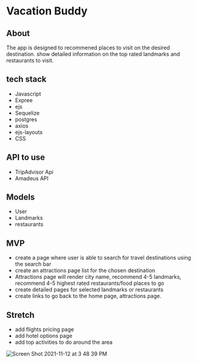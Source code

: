 # Vacation Buddy

## About
The app is designed to recommened places to visit on the desired destination.
show detailed information on the top rated landmarks and restaurants to visit.

## tech stack
+ Javascript
+ Expree
+ ejs
+ Sequelize
+ postgres
+ axios
+ ejs-layouts
+ CSS

## API to use
+ TripAdvisor Api
+ Amadeus API


## Models
+ User 
+ Landmarks
+ restaurants


## MVP
+ create a page where  user is able to search for travel destinations using the search bar 
+ create an attractions page list for the chosen destination
+ Attractions page will render city name, recommend 4-5 landmarks,  recommend 4-5 highest rated restaurants/food places to go
+ create detailed pages for selected landmarks or restaurants 
+ create links to go back to the  home page, attractions page.

## Stretch
+ add flights pricing page
+ add hotel options page 
+ add top activities to do around the area

![Screen Shot 2021-11-12 at 3 48 39 PM](https://user-images.githubusercontent.com/22379194/141532749-3ee6810a-7812-401e-bd02-5081f98874fe.png)
